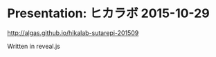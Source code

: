 # Presentation: ヒカラボ 2015-10-29

http://algas.github.io/hikalab-sutarepi-201509

Written in reveal.js
